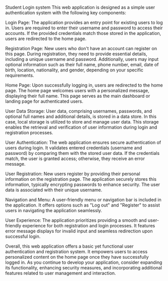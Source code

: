 
Student Login system
This web application is designed as a simple user authentication system with the following key components:

Login Page: The application provides an entry point for existing users to log in. Users are required to enter their username and password to access their accounts. If the provided credentials match those stored in the application, users are redirected to the home page.

Registration Page: New users who don't have an account can register on this page. During registration, they need to provide essential details, including a unique username and password. Additionally, users may input optional information such as their full name, phone number, email, date of birth, location, nationality, and gender, depending on your specific requirements.

Home Page: Upon successfully logging in, users are redirected to the home page. The home page welcomes users with a personalized message, displaying their full name. This page serves as the main dashboard or landing page for authenticated users.

User Data Storage: User data, comprising usernames, passwords, and optional full names and additional details, is stored in a data store. In this case, local storage is utilized to store and manage user data. This storage enables the retrieval and verification of user information during login and registration processes.

User Authentication: The web application ensures secure authentication of users during login. It validates entered credentials (username and password) by comparing them with the stored user data. If the credentials match, the user is granted access; otherwise, they receive an error message.

User Registration: New users register by providing their personal information on the registration page. The application securely stores this information, typically encrypting passwords to enhance security. The user data is associated with their unique username.

Navigation and Menu: A user-friendly menu or navigation bar is included in the application. It offers options such as "Log out" and "Register" to assist users in navigating the application seamlessly.

User Experience: The application prioritizes providing a smooth and user-friendly experience for both registration and login processes. It features error message displays for invalid input and seamless redirection upon successful login.

Overall, this web application offers a basic yet functional user authentication and registration system. It empowers users to access personalized content on the home page once they have successfully logged in. As you continue to develop your application, consider expanding its functionality, enhancing security measures, and incorporating additional features related to user management and interaction.





